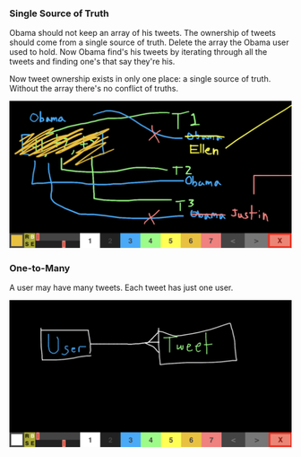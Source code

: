 ### Single Source of Truth
Obama should not keep an array of his tweets. The ownership of
tweets should come from a single source of truth. Delete the
array the Obama user used to hold. Now Obama find's his tweets
by iterating through all the tweets and finding one's that say
they're his.

Now tweet ownership exists in only one place: a single source
of truth. Without the array there's no conflict of truths.

![single source of truth](./single-source-of-truth.png)

### One-to-Many
A user may have many tweets. Each tweet has just one user.

![one to many](./one-to-many-diagram.png)

